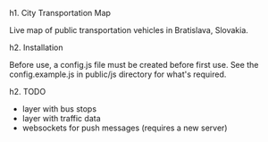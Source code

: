 h1. City Transportation Map

Live map of public transportation vehicles in Bratislava, Slovakia.

h2. Installation

Before use, a config.js file must be created before first use. See the config.example.js
in public/js directory for what's required.

h2. TODO

* layer with bus stops
* layer with traffic data
* websockets for push messages (requires a new server)
